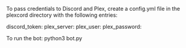To pass credentials to Discord and Plex, create a config.yml file in the plexcord directory with the following entries:

discord_token: <discord token>
plex_server: <plex server name>
plex_user: <plex user name>
plex_password: <plex password>


To run the bot: python3 bot.py